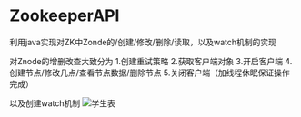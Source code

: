 # ZookeeperAPI
利用java实现对ZK中Zonde的/创建/修改/删除/读取，以及watch机制的实现

对Znode的增删改查大致分为
1.创建重试策略
2.获取客户端对象
3.开启客户端
4.创建节点/修改几点/查看节点数据/删除节点
5.关闭客户端（加线程休眠保证操作完成）

以及创建watch机制
![学生表](https://github.com/JackFong/MapReduce_1/blob/main/picture/student%E8%A1%A8.png)
